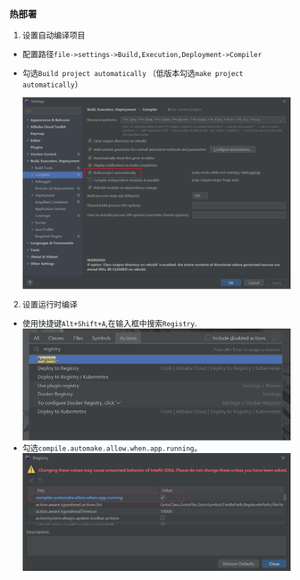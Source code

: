 ### 热部署

1. 设置自动编译项目
* 配置路径`file->settings->Build,Execution,Deployment->Compiler`

* 勾选`Build project automatically` （低版本勾选`make project automatically`）

  ![热部署01](..\images\idea\热部署01.png)
2. 设置运行时编译
* 使用快捷键`Alt+Shift+A`,在输入框中搜索`Registry`.
  ![热部署02](..\images\idea\热部署02.png)
* 勾选`compile.automake.allow.when.app.running`。
  ![热部署03](..\images\idea\热部署03.png)
  